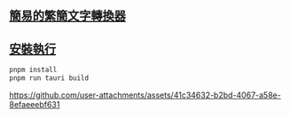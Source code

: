 ## [簡易的繁簡文字轉換器](https://github.com/apoint123/ferrous-opencc)

## [安裝執行](https://blog.niekun.net/archives/1680.html)
```bash
pnpm install
pnpm run tauri build
```

https://github.com/user-attachments/assets/41c34632-b2bd-4067-a58e-8efaeeebf631